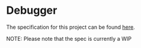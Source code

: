 # Debugger

The specification for this project can be found [here](https://docs.google.com/document/d/1F7sUqnGSC0FyZKbLtP2ytdAO1JTVb2P9w8xDf7ZusBQ/edit?usp=sharing).

NOTE: Please note that the spec is currently a WIP
